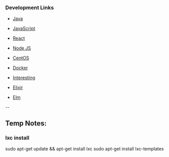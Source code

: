 ### Development Links

- [Java](/source/java.md)
- [JavaScript](/source/javascript.md)
- [React](/source/react.md)
- [Node JS](/source/nodejs.md)

- [CentOS](/source/centos.md)
- [Docker](/source/docker.md)

- [Interesting](/source/interesting.md)

- [Elixir](/source/elixir.md)
- [Elm](/source/elm.md)


--
## Temp Notes:
### lxc install

sudo apt-get update && apt-get install lxc
sudo apt-get install lxc-templates

